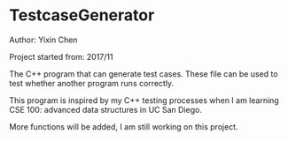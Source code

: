 # TestcaseGenerator

Author: Yixin Chen

Project started from: 2017/11

The C++ program that can generate test cases. These file can be used to test whether another program runs correctly.

This program is inspired by my C++ testing processes when I am learning CSE 100: advanced data structures in UC San Diego.

More functions will be added, I am still working on this project.
